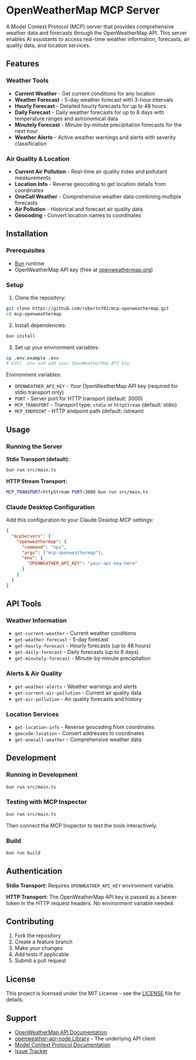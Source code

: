 # OpenWeatherMap MCP Server

A Model Context Protocol (MCP) server that provides comprehensive weather data and forecasts through the OpenWeatherMap API. This server enables AI assistants to access real-time weather information, forecasts, air quality data, and location services.

## Features

### Weather Tools
- **Current Weather** - Get current conditions for any location
- **Weather Forecast** - 5-day weather forecast with 3-hour intervals
- **Hourly Forecast** - Detailed hourly forecasts for up to 48 hours
- **Daily Forecast** - Daily weather forecasts for up to 8 days with temperature ranges and astronomical data
- **Minutely Forecast** - Minute-by-minute precipitation forecasts for the next hour
- **Weather Alerts** - Active weather warnings and alerts with severity classification

### Air Quality & Location
- **Current Air Pollution** - Real-time air quality index and pollutant measurements
- **Location Info** - Reverse geocoding to get location details from coordinates
- **OneCall Weather** - Comprehensive weather data combining multiple forecasts
- **Air Pollution** - Historical and forecast air quality data
- **Geocoding** - Convert location names to coordinates

## Installation

### Prerequisites
- [Bun](https://bun.sh) runtime
- OpenWeatherMap API key (free at [openweathermap.org](https://openweathermap.org/api))

### Setup

1. Clone the repository:
```bash
git clone https://github.com/robertn702/mcp-openweathermap.git
cd mcp-openweathermap
```

2. Install dependencies:
```bash
bun install
```

3. Set up your environment variables:
```bash
cp .env.example .env
# Edit .env and add your OpenWeatherMap API key
```

Environment variables:
- `OPENWEATHER_API_KEY` - Your OpenWeatherMap API key (required for stdio transport only)
- `PORT` - Server port for HTTP transport (default: 3000)
- `MCP_TRANSPORT` - Transport type: `stdio` or `httpStream` (default: stdio)
- `MCP_ENDPOINT` - HTTP endpoint path (default: /stream)

## Usage

### Running the Server

**Stdio Transport (default):**
```bash
bun run src/main.ts
```

**HTTP Stream Transport:**
```bash
MCP_TRANSPORT=httpStream PORT=3000 bun run src/main.ts
```

### Claude Desktop Configuration

Add this configuration to your Claude Desktop MCP settings:

```json
{
  "mcpServers": {
    "openweathermap": {
      "command": "npx",
      "args": ["mcp-openweathermap"],
      "env": {
        "OPENWEATHER_API_KEY": "your-api-key-here"
      }
    }
  }
}
```

## API Tools

### Weather Information
- `get-current-weather` - Current weather conditions
- `get-weather-forecast` - 5-day forecast  
- `get-hourly-forecast` - Hourly forecasts (up to 48 hours)
- `get-daily-forecast` - Daily forecasts (up to 8 days)
- `get-minutely-forecast` - Minute-by-minute precipitation

### Alerts & Air Quality  
- `get-weather-alerts` - Weather warnings and alerts
- `get-current-air-pollution` - Current air quality data
- `get-air-pollution` - Air quality forecasts and history

### Location Services
- `get-location-info` - Reverse geocoding from coordinates
- `geocode-location` - Convert addresses to coordinates
- `get-onecall-weather` - Comprehensive weather data

## Development

### Running in Development
```bash
bun run src/main.ts
```

### Testing with MCP Inspector
```bash
bun run src/main.ts
```

Then connect the MCP Inspector to test the tools interactively.

### Build
```bash
bun run build
```

## Authentication

**Stdio Transport:** Requires `OPENWEATHER_API_KEY` environment variable.

**HTTP Transport:** The OpenWeatherMap API key is passed as a bearer token in the HTTP request headers. No environment variable needed.

## Contributing

1. Fork the repository
2. Create a feature branch
3. Make your changes
4. Add tests if applicable
5. Submit a pull request

## License

This project is licensed under the MIT License - see the [LICENSE](LICENSE) file for details.

## Support

- [OpenWeatherMap API Documentation](https://openweathermap.org/api)
- [openweather-api-node Library](https://github.com/loloToster/openweather-api-node) - The underlying API client
- [Model Context Protocol Documentation](https://modelcontextprotocol.io)
- [Issue Tracker](https://github.com/robertn702/mcp-openweathermap/issues)
